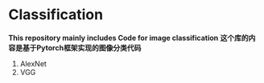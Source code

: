 # Classification



**This repository mainly includes Code for image classification**
**这个库的内容是基于Pytorch框架实现的图像分类代码**

1. AlexNet 
2. VGG